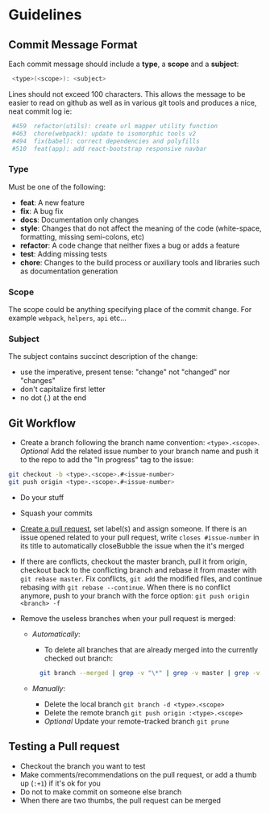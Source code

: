 # Guidelines

## Commit Message Format

Each commit message should include a **type**, a **scope** and a **subject**:

```bash
 <type>(<scope>): <subject>
```

Lines should not exceed 100 characters. This allows the message to be easier to read on github as well as in various git tools and produces a nice, neat commit log ie:

```bash
 #459  refactor(utils): create url mapper utility function
 #463  chore(webpack): update to isomorphic tools v2
 #494  fix(babel): correct dependencies and polyfills
 #510  feat(app): add react-bootstrap responsive navbar
```

### Type

Must be one of the following:

* **feat**: A new feature
* **fix**: A bug fix
* **docs**: Documentation only changes
* **style**: Changes that do not affect the meaning of the code (white-space, formatting, missing semi-colons, etc)
* **refactor**: A code change that neither fixes a bug or adds a feature
* **test**: Adding missing tests
* **chore**: Changes to the build process or auxiliary tools and libraries such as documentation generation

### Scope

The scope could be anything specifying place of the commit change. For example `webpack`, `helpers`, `api` etc...

### Subject

The subject contains succinct description of the change:

* use the imperative, present tense: "change" not "changed" nor "changes"
* don't capitalize first letter
* no dot (.) at the end

## Git Workflow

* Create a branch following the branch name convention: `<type>.<scope>`. *Optional* Add the related issue number to your branch name and push it to the repo to add the "In progress" tag to the issue:

``` bash
git checkout -b <type>.<scope>.#<issue-number>
git push origin <type>.<scope>.#<issue-number>
```

* Do your stuff
* Squash your commits
* [Create a pull request](https://help.github.com/articles/creating-a-pull-request/), set label(s) and assign someone. If there is an issue opened related to your pull request, write `closes #issue-number` in its title to automatically closeBubble the issue when the it's merged
* If there are conflicts, checkout the master branch, pull it from origin, checkout back to the conflicting branch and rebase it from master with `git rebase master`. Fix conflicts, `git add` the modified files, and continue rebasing with `git rebase --continue`. When there is no conflict anymore, push to your branch with the force option: `git push origin <branch> -f`

* Remove the useless branches when your pull request is merged:
  * *Automatically*:
    * To delete all branches that are already merged into the currently checked out branch:
    ```bash
      git branch --merged | grep -v "\*" | grep -v master | grep -v dev | xargs -n 1 git branch -d
    ```

  * *Manually*:
    * Delete the local branch `git branch -d <type>.<scope>`
    * Delete the remote branch `git push origin :<type>.<scope>`
    * *Optional* Update your remote-tracked branch `git prune`

## Testing a Pull request

* Checkout the branch you want to test
* Make comments/recommendations on the pull request, or add a thumb up (`:+1`) if it's ok for you
* Do not to make commit on someone else branch
* When there are two thumbs, the pull request can be merged
